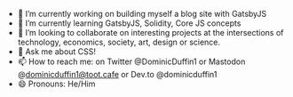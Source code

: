 
- 🔭 I’m currently working on building myself a blog site with GatsbyJS
- 🌱 I’m currently learning GatsbyJS, Solidity, Core JS concepts
- 👯 I’m looking to collaborate on interesting projects at the intersections of technology, economics, society, art, design or science.
- 💬 Ask me about CSS!
- 📫 How to reach me: on Twitter @DominicDuffin1 or Mastodon @dominicduffin1@toot.cafe or Dev.to @dominicduffin1
- 😄 Pronouns: He/Him
